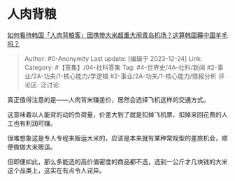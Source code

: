 # 人肉背粮
[如何看待韩国「人肉背粮客」因携带大米超重大闹青岛机场？这算韩国薅中国羊毛吗？](https://www.zhihu.com/question/635966356/answer/3336916818)

> Author: #0-Anonymity
> Last update: [编辑于 2023-12-24]
> Link:
> Category: #【答集】/04-社科答集 
> Tag: #4-世界史/4A-社科/新闻 #2-事业/2A-功夫/1-核心能力/学逻辑 #2-事业/2A-功夫/1-核心能力/情报分析 
> 评论区:
> 泛讨论:

真正值得注意的是——人肉背米赚差价，居然会选择飞机这样的交通方式。

这意味着以人能背的动的负荷量，价差大到了就是扣掉飞机票、扣掉来回花费的人工也有利润可赚。

很难想象这是专人专程来贩运大米的，应该是本来就有某种常规型的差旅机会，顺便做做大米贩运。

但即便如此，那么多能选的高价值密度的商品都不选，选到一公斤才几块钱的大米这个品类上，这实在有点令人诧异。
